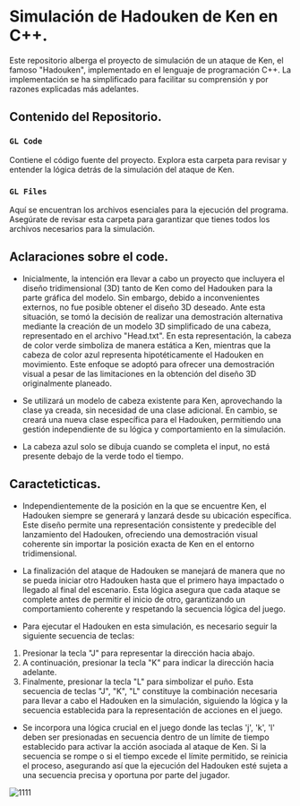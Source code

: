 # Simulación de Hadouken de Ken en C++.

Este repositorio alberga el proyecto de simulación de un ataque de Ken, el famoso "Hadouken", implementado en el lenguaje de programación C++. La implementación se ha simplificado para facilitar su comprensión y por razones explicadas más adelantes.


## Contenido del Repositorio.
### `GL Code` 
Contiene el código fuente del proyecto. Explora esta carpeta para revisar y entender la lógica detrás de la simulación del ataque de Ken.

### `GL Files` 
Aquí se encuentran los archivos esenciales para la ejecución del programa. Asegúrate de revisar esta carpeta para garantizar que tienes todos los archivos necesarios para la simulación.

## Aclaraciones sobre el code.
- Inicialmente, la intención era llevar a cabo un proyecto que incluyera el diseño tridimensional (3D) tanto de Ken como del Hadouken para la parte gráfica del modelo. Sin embargo, debido a inconvenientes externos, no fue posible obtener el diseño 3D deseado. Ante esta situación, se tomó la decisión de realizar una demostración alternativa mediante la creación de un modelo 3D simplificado de una cabeza, representado en el archivo "Head.txt". En esta representación, la cabeza de color verde simboliza de manera estática a Ken, mientras que la cabeza de color azul representa hipotéticamente el Hadouken en movimiento. Este enfoque se adoptó para ofrecer una demostración visual a pesar de las limitaciones en la obtención del diseño 3D originalmente planeado.

- Se utilizará un modelo de cabeza existente para Ken, aprovechando la clase ya creada, sin necesidad de una clase adicional. En cambio, se creará una nueva clase específica para el Hadouken, permitiendo una gestión independiente de su lógica y comportamiento en la simulación.

- La cabeza azul solo se dibuja cuando se completa el input, no está presente debajo de la verde todo el tiempo.
  
## Caracteticticas.
- Independientemente de la posición en la que se encuentre Ken, el Hadouken siempre se generará y lanzará desde su ubicación específica. Este diseño permite una representación consistente y predecible del lanzamiento del Hadouken, ofreciendo una demostración visual coherente sin importar la posición exacta de Ken en el entorno tridimensional.

- La finalización del ataque de Hadouken se manejará de manera que no se pueda iniciar otro Hadouken hasta que el primero haya impactado o llegado al final del escenario. Esta lógica asegura que cada ataque se complete antes de permitir el inicio de otro, garantizando un comportamiento coherente y respetando la secuencia lógica del juego.

- Para ejecutar el Hadouken en esta simulación, es necesario seguir la siguiente secuencia de teclas: 
1. Presionar la tecla "J" para representar la dirección hacia abajo.
2. A continuación, presionar la tecla "K" para indicar la dirección hacia adelante.
3. Finalmente, presionar la tecla "L" para simbolizar el puño.
Esta secuencia de teclas "J", "K", "L" constituye la combinación necesaria para llevar a cabo el Hadouken en la simulación, siguiendo la lógica y la secuencia establecida para la representación de acciones en el juego.

- Se incorpora una lógica crucial en el juego donde las teclas 'j', 'k', 'l' deben ser presionadas en secuencia dentro de un límite de tiempo establecido para activar la acción asociada al ataque de Ken. Si la secuencia se rompe o si el tiempo excede el límite permitido, se reinicia el proceso, asegurando así que la ejecución del Hadouken esté sujeta a una secuencia precisa y oportuna por parte del jugador.

![1111](https://github.com/RonaldPerez7-7/Hadouken/assets/147276285/6cc72dce-3296-484f-85bb-7dcf47dce643)
